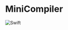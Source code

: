 # MiniCompiler

![Swift](https://github.com/keen-cp/compiler-project-ethankusters/workflows/Swift/badge.svg)
